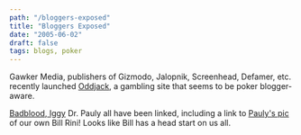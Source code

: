 ```yaml
---
path: "/bloggers-exposed"
title: "Bloggers Exposed"
date: "2005-06-02"
draft: false
tags: blogs, poker
---
```

Gawker Media, publishers of Gizmodo, Jalopnik, Screenhead, Defamer, etc. recently launched <a href="http://www.oddjack.com">Oddjack</a>, a gambling site that seems to be poker blogger-aware.

<a href="http://www.oddjack.com/gambling/poker/the-rake/the-rake-everybodys-got-a-wsop-boner-106058.php">Badblood</a>,<a href="http://www.oddjack.com/gambling/poker/wsop-2005/index.php#attack-of-the-poker-bloggers-106125"> Iggy</a> Dr. Pauly all have been linked, including a link to <a href="http://www.oddjack.com/gambling/poker/wsop-2005/first-poker-blogger-to-send-a-photo-of-themselves-puking-wins-106171.php">Pauly's pic</a> of our own Bill Rini! Looks like Bill has a head start on us all.

